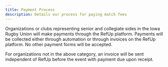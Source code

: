 ```yaml
---
title: Payment Process
description: Details our process for paying match fees
---
```


Organizations or clubs representing senior and collegiate sides in the Iowa Rugby Union will make payments through the RefUp platform. Payments will be collected either through automation or through invoices on the RefUp platform. No other payment forms will be accepted.

For organizations not in the above category, an invoice will be sent independent of RefUp before the event with payment due upon receipt.

